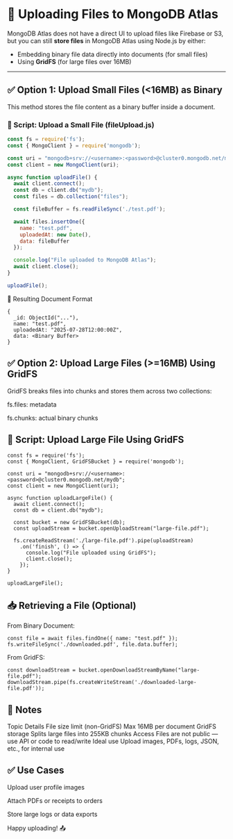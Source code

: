 # 📂 Uploading Files to MongoDB Atlas

MongoDB Atlas does not have a direct UI to upload files like Firebase or S3, but you can still **store files** in MongoDB Atlas using Node.js by either:

- Embedding binary file data directly into documents (for small files)
- Using **GridFS** (for large files over 16MB)

---

## ✅ Option 1: Upload Small Files (<16MB) as Binary

This method stores the file content as a binary buffer inside a document.

### 📜 Script: Upload a Small File (fileUpload.js)

```js
const fs = require('fs');
const { MongoClient } = require('mongodb');

const uri = "mongodb+srv://<username>:<password>@cluster0.mongodb.net/mydb";
const client = new MongoClient(uri);

async function uploadFile() {
  await client.connect();
  const db = client.db("mydb");
  const files = db.collection("files");

  const fileBuffer = fs.readFileSync('./test.pdf');

  await files.insertOne({
    name: "test.pdf",
    uploadedAt: new Date(),
    data: fileBuffer
  });

  console.log("File uploaded to MongoDB Atlas");
  await client.close();
}

uploadFile();
```
📁 Resulting Document Format
```
{
  _id: ObjectId("..."),
  name: "test.pdf",
  uploadedAt: "2025-07-28T12:00:00Z",
  data: <Binary Buffer>
}
```

## ✅ Option 2: Upload Large Files (>=16MB) Using GridFS
GridFS breaks files into chunks and stores them across two collections:

fs.files: metadata

fs.chunks: actual binary chunks

## 📜 Script: Upload Large File Using GridFS
```
const fs = require('fs');
const { MongoClient, GridFSBucket } = require('mongodb');

const uri = "mongodb+srv://<username>:<password>@cluster0.mongodb.net/mydb";
const client = new MongoClient(uri);

async function uploadLargeFile() {
  await client.connect();
  const db = client.db("mydb");

  const bucket = new GridFSBucket(db);
  const uploadStream = bucket.openUploadStream("large-file.pdf");

  fs.createReadStream('./large-file.pdf').pipe(uploadStream)
    .on('finish', () => {
      console.log("File uploaded using GridFS");
      client.close();
    });
}

uploadLargeFile();
```

## 📥 Retrieving a File (Optional)
From Binary Document:
```
const file = await files.findOne({ name: "test.pdf" });
fs.writeFileSync('./downloaded.pdf', file.data.buffer);
```

From GridFS:
```
const downloadStream = bucket.openDownloadStreamByName("large-file.pdf");
downloadStream.pipe(fs.createWriteStream('./downloaded-large-file.pdf'));
```

## 📌 Notes
Topic	                            Details
File size limit (non-GridFS)	    Max 16MB per document
GridFS storage	                    Splits large files into 255KB chunks
Access	                            Files are not public — use API or code to read/write
Ideal use	                        Upload images, PDFs, logs, JSON, etc., for internal use

## ✅ Use Cases
Upload user profile images

Attach PDFs or receipts to orders

Store large logs or data exports

Happy uploading! 📤